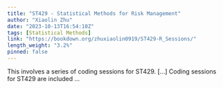 ```yaml
---
title: "ST429 - Statistical Methods for Risk Management"
author: "Xiaolin Zhu"
date: "2023-10-13T16:54:10Z"
tags: [Statistical Methods]
link: "https://bookdown.org/zhuxiaolin0919/ST429-R_Sessions/"
length_weight: "3.2%"
pinned: false
---
```


This involves a series of coding sessions for ST429. [...] Coding sessions for ST429 are included ...
